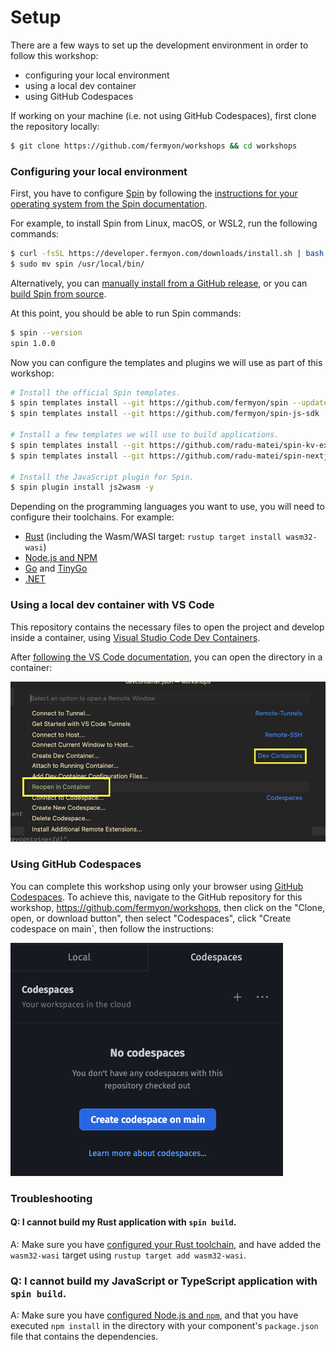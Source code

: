 # Setup

There are a few ways to set up the development environment in order to follow this workshop:

- configuring your local environment
- using a local dev container
- using GitHub Codespaces

If working on your machine (i.e. not using GitHub Codespaces), first clone the repository locally:

```bash
$ git clone https://github.com/fermyon/workshops && cd workshops
```

### Configuring your local environment

First, you have to configure [Spin](https://fermyon.com/spin) by following the [instructions for your operating system from the Spin documentation](https://developer.fermyon.com/spin/install).

For example, to install Spin from Linux, macOS, or WSL2, run the following commands:

```bash
$ curl -fsSL https://developer.fermyon.com/downloads/install.sh | bash
$ sudo mv spin /usr/local/bin/
```

Alternatively, you can [manually install from a GitHub release](https://github.com/fermyon/spin/releases), or you can [build Spin from source](https://developer.fermyon.com/spin/contributing-spin).

At this point, you should be able to run Spin commands:

```bash
$ spin --version
spin 1.0.0
```

Now you can configure the templates and plugins we will use as part of this workshop:

```bash
# Install the official Spin templates.
$ spin templates install --git https://github.com/fermyon/spin --update
$ spin templates install --git https://github.com/fermyon/spin-js-sdk --update

# Install a few templates we will use to build applications.
$ spin templates install --git https://github.com/radu-matei/spin-kv-explorer --update
$ spin templates install --git https://github.com/radu-matei/spin-nextjs --update

# Install the JavaScript plugin for Spin.
$ spin plugin install js2wasm -y
```

Depending on the programming languages you want to use, you will need to configure their toolchains. For example:

- [Rust](https://www.rust-lang.org/learn/get-started) (including the Wasm/WASI target: `rustup target install wasm32-wasi`)
- [Node.js and NPM](https://docs.npmjs.com/downloading-and-installing-node-js-and-npm)
- [Go](https://go.dev/doc/install) and [TinyGo](https://tinygo.org/getting-started/install)
- [.NET](https://dotnet.microsoft.com/en-us/download/dotnet/7.0)

### Using a local dev container with VS Code

This repository contains the necessary files to open the project and develop inside a container, using [Visual Studio Code Dev Containers](https://code.visualstudio.com/docs/devcontainers/containers).

After [following the VS Code documentation](https://code.visualstudio.com/docs/devcontainers/tutorial), you can open the directory in a container:

![Open the workshops repository using a VS Code Dev Container](../media/dev-container.png)

### Using GitHub Codespaces

You can complete this workshop using only your browser using [GitHub Codespaces](https://github.com/features/codespaces). To achieve this, navigate to the GitHub repository for this workshop, https://github.com/fermyon/workshops, then click on the "Clone, open, or download button", then select "Codespaces", click "Create codespace on main`, then follow the instructions:

![Open the repository using GitHub Codespaces](../media/gh-codespace.png)


### Troubleshooting

#### Q: I cannot build my Rust application with `spin build`.

A: Make sure you have [configured your Rust toolchain](https://www.rust-lang.org/tools/install), and have added the `wasm32-wasi` target using `rustup target add wasm32-wasi`.

### Q: I cannot build my JavaScript or TypeScript application with `spin build`.

A: Make sure you have [configured Node.js and `npm`](https://docs.npmjs.com/downloading-and-installing-node-js-and-npm), and that you have executed `npm install` in the directory with your component's `package.json` file that contains the dependencies.
